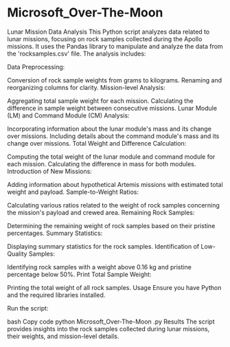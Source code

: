 # Microsoft_Over-The-Moon

Lunar Mission Data Analysis
This Python script analyzes data related to lunar missions, focusing on rock samples collected during the Apollo missions. It uses the Pandas library to manipulate and analyze the data from the 'rocksamples.csv' file. The analysis includes:

Data Preprocessing:

Conversion of rock sample weights from grams to kilograms.
Renaming and reorganizing columns for clarity.
Mission-level Analysis:

Aggregating total sample weight for each mission.
Calculating the difference in sample weight between consecutive missions.
Lunar Module (LM) and Command Module (CM) Analysis:

Incorporating information about the lunar module's mass and its change over missions.
Including details about the command module's mass and its change over missions.
Total Weight and Difference Calculation:

Computing the total weight of the lunar module and command module for each mission.
Calculating the difference in mass for both modules.
Introduction of New Missions:

Adding information about hypothetical Artemis missions with estimated total weight and payload.
Sample-to-Weight Ratios:

Calculating various ratios related to the weight of rock samples concerning the mission's payload and crewed area.
Remaining Rock Samples:

Determining the remaining weight of rock samples based on their pristine percentages.
Summary Statistics:

Displaying summary statistics for the rock samples.
Identification of Low-Quality Samples:

Identifying rock samples with a weight above 0.16 kg and pristine percentage below 50%.
Print Total Sample Weight:

Printing the total weight of all rock samples.
Usage
Ensure you have Python and the required libraries installed.

Run the script:

bash
Copy code
python Microsoft_Over-The-Moon
.py
Results
The script provides insights into the rock samples collected during lunar missions, their weights, and mission-level details.
